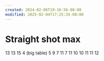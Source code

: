 ```yaml
---
created: 2024-02-06T19:16:56-08:00
modified: 2025-02-04T17:25:35-08:00
---
```


# Straight shot max

13
13
15
4 (big table)
5
9
7
11
7
11
10
10
11
11
12
